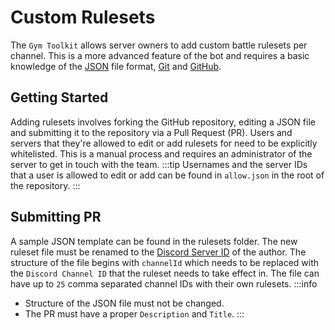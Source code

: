 # Custom Rulesets

The `Gym Toolkit` allows server owners to add custom battle rulesets per channel. This is a more advanced feature of the bot and requires a basic knowledge of the [JSON](https://json.org) file format, [Git](https://git-scm.com/) and [GitHub](https://docs.github.com/en).

## Getting Started

Adding rulesets involves forking the GitHub repository, editing a JSON file and submitting it to the repository via a Pull Request (PR). Users and servers that they're allowed to edit or add rulesets for need to be explicitly whitelisted. This is a manual process and requires an administrator of the server to get in touch with the team.
:::tip
Usernames and the server IDs that a user is allowed to edit or add can be found in `allow.json` in the root of the repository.
:::

## Submitting PR

A sample JSON template can be found in the rulesets folder. The new ruleset file must be renamed to the [Discord Server ID](https://support.discord.com/hc/en-us/articles/206346498-Where-can-I-find-my-User-Server-Message-ID) of the author. The structure of the file begins with `channelId` which needs to be replaced with the `Discord Channel ID` that the ruleset needs to take effect in. The file can have up to `25` comma separated channel IDs with their own rulesets.
:::info
- Structure of the JSON file must not be changed.
- The PR must have a proper `Description` and `Title`.
:::